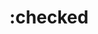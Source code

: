 ---
title: ":checked"
category: css
keywords: check, interactive, pseudo-class
last_test_date: "2020-03-10"
test_url: "/tests/css-selectors-pseudo-classes.html"
test_results_url: "https://app.emailonacid.com/app/acidtest/jRZRnTXxdqCwNM60saxYK4Ee7783SAj1qQKytJlOoB7dO/list"
stats: {
    apple-mail: {
        macos: {
            "12.4":"y"
        },
        ios: {
            "13.3":"y"
        }
    },
    gmail: {
        desktop-webmail: {
            "2020-03":"n"
        },
        ios: {
            "2020-03":"n"
        },
        android: {
            "2020-03":"n"
        },
        mobile-webmail: {
            "2020-03":"n"
        }
    },
    orange: {
        desktop-webmail: {
            "2020-03":"n #2",
            "2021-03":"n #2"
        },
        ios: {
            "2020-03":"n #2"
        },
        android: {
            "2020-03":"n #2"
        }
    },
    outlook: {
        windows: {
            "2007":"n",
            "2010":"n",
            "2013":"n",
            "2016":"n",
            "2019":"n"
        },
        windows-10-mail: {
            "2020-03":"n"
        },
        macos: {
            "2011":"y",
            "2016":"y"
        },
        outlook-com: {
            "2020-03":"a #1"
        },
        ios: {
            "2020-03":"a #1"
        },
        android: {
            "2020-03":"a #1"
        }
    },
    samsung-email: {
        android: {
            "7.0":"y"
        }
    },
    sfr: {
        desktop-webmail: {
            "2020-03":"n #2"
        },
        ios: {
            "2020-03":"n"
        },
        android: {
            "2020-03":"n"
        }
    },
    thunderbird: {
        macos: {
            "68.5":"y"
        }
    },
    aol: {
        desktop-webmail: {
            "2020-03":"y"
        },
        ios: {
            "2020-03":"y"
        },
        android: {
            "2020-03":"y"
        }
    },
    yahoo: {
        desktop-webmail: {
            "2020-03":"y"
        },
        ios: {
            "2020-03":"y"
        },
        android: {
            "2020-03":"y"
        }
    },
    protonmail: {
        desktop-webmail: {
            "2020-03":"n"
        },
        ios: {
            "2020-03":"n"
        },
        android: {
            "2020-03":"n"
        }
    },
    hey: {
        desktop-webmail: {
            "2020-06":"n"
        }
    },
    mail-ru: {
        desktop-webmail: {
            "2020-10":"n"
        }
    },
    fastmail: {
        desktop-webmail: {
            "2021-07": "y"
        }
    }
}
notes_by_num: {
    "1": "Partial. Only supported on type selectors.",
    "2": "Not supported. `<input>` elements are transformed into `<noinput>`."
}
links: {
    "Can I use: :checked":"https://caniuse.com/#feat=mdn-css_selectors_checked",
    "MDN: :checked":"https://developer.mozilla.org/en-US/docs/Web/CSS/:checked"
}
---